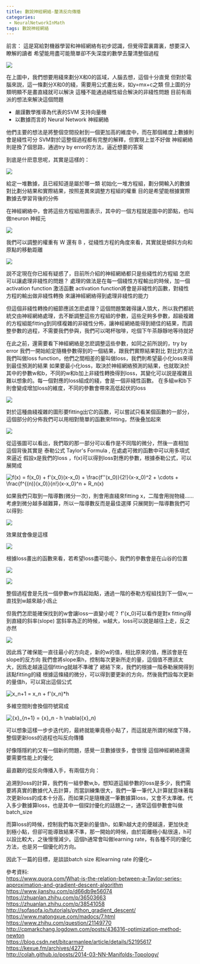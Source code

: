 ```yaml
---
title: 數說神經網絡-釐清反向傳播
categories:
 - NeuralNetworkInMath
tags: 數說神經網絡
---
```


前言：
這是寫給對機器學習和神經網絡有初步認識，但覺得雲裏霧裏，想要深入瞭解的讀者
希望能用盡可能簡單卻不失深度的數學去釐清整個過程



![](http://i.stack.imgur.com/wx8HD.png)


在上圖中，我們想要用綫來劃分X和0的區域，人腦去想，這個十分直覺
但對於電腦來説，這一條劃分X和0的綫，需要用公式畫出來，如y=mx+c之類
但上圖的分類明顯不是畫直綫就可以解決
這種不能通過綫性組合解決的非綫性問題
目前有兩派的想法來解決這個問題

  - 嚴謹數學推導為代表的SVM 支持向量機
  - 以數據而言的 Neural Network 神經網絡

他們主要的想法是將整個空間投射到一個更加高的維度中，而在那個維度上數據則會是綫性可分
SVM對於這整個過程都有完整的解釋，但實現上並不好做
神經網絡則是換了個思路，通過try by error的方法，逼近想要的答案

到底是什麽意思呢，其實是這樣的：

![](http://i.stack.imgur.com/wx8HD.png)


給定一堆數據，且已經知道是屬於哪一類
初始化一堆方程組，劃分開輸入的數據
對比劃分結果和實際結果，按照差異來調整方程組的權重
目的是希望能根據實際數據去學習背後的分佈

在神經網絡中，會將這些方程組用圖表示，其中的一個方程就是圖中的節點，也叫做neuron 神經元

![](https://ujwlkarn.files.wordpress.com/2016/08/screen-shot-2016-08-09-at-3-42-21-am.png)


我們可以調整的權重有 W 還有 B ，從綫性方程的角度來看，其實就是傾斜方向和原點的移動距離

![](https://images.slideplayer.com/26/8825804/slides/slide_4.jpg)


説不定現在你已經有疑惑了，目前所介紹的神經網絡都只是些綫性的方程組
怎麽可以讓處理非綫性的問題？
處理的做法是在每一個綫性方程輸出的時候，加一個activation function 激活函數
activation function將會是非綫性的函數，對綫性方程的輸出做非綫性轉換
來讓神經網絡得到處理非綫性的能力

但這個非綫性轉換的細節應該怎麽處理？這個問題繁雜得讓人頭大，所以我們都統統交由神經網絡處理，去不斷調整這些方程組的參數，這些足夠多參數，超級複雜的方程組能fitting到同樣複雜的非綫性分佈，讓神經網絡能得到絕佳的結果，而調整參數的過程，不需要我們參與，我們可以喝杯咖啡，吃個下午茶靜靜地等待就好

在此之前，還需要看下神經網絡是怎麽調整這些參數，如同之前所説的，try by error
我們一開始給定隨機參數得到的一個結果，跟我們實際結果對比
對比的方法我們叫做loss function，他們之間相差的量叫做loss，我們則希望最小化loss來得到最佳預測的結果
如果要最小化loss，取決於神經網絡預測的結果，也就取決於其中的參數w和b，不同的w和b加上非綫性轉換得到loss，其變化可以説是複雜且難以想象的。每一個對應的loss組成的綫，會是一個非綫性函數。
在多組w和b下則會變成增加loss的維度，不同的參數會帶來高低起伏的loss

![](https://i.stack.imgur.com/w7ARo.png)


對於這種曲綫複雜的圖形要fitting出它的函數，可以嘗試只看某個函數的一部分，這個部分的分佈我們可以用相對簡單的函數來fitting，然後叠加起來

![](https://d2mxuefqeaa7sj.cloudfront.net/s_421598583FF9213D32A09FF85DCA01AF95E1BAE5A92E736CDBAA6DB3CF999AAF_1538411482501_.png)


從這張圖可以看出，我們取的那一部分可以看作是不同階的微分，然後一直相加
這個背後其實是 泰勒公式 Taylor's Formula , 在處處可微的函數中可以用多項式來逼近
假設x是我們的loss ，f(x)可以得到loss對應的參數，根據泰勒公式，可以展開成

![f(x) = f(x_0) + f'(x_0)(x-x_0) + \frac{f''(x_0)}{2!}(x-x_0)^2 + \cdots + \frac{f^{(n)}(x_0)}{n!}(x-x_0)^n + R_n(x)](http://quicklatex.com/cache3/ab/ql_779b417eb436856dce1705588d9f52ab_l3.png)


如果我們只取到一階導數(微分一次)，則會用直綫來fitting x，二階會用抛物綫……
考慮到微分越多越難算，所以一階導數反而是最佳選擇
只展開到一階導數我們可以得到:

![](http://quicklatex.com/cache3/9a/ql_ddf093998cf66c60f09106b703d4849a_l3.png)


效果就會像是這樣

![](https://pic2.zhimg.com/80/v2-484252e306fad9dc96dbdd034ba326f6_hd.jpg)


根據loss畫出的函數來看，若希望loss盡可能小，我們的參數會是在山谷的位置

![](http://adventuresinmachinelearning.com/wp-content/uploads/2017/03/Gradient-descent-300x156.jpg)

![](http://quicklatex.com/cache3/9a/ql_ddf093998cf66c60f09106b703d4849a_l3.png)


整個過程會是先找一個參數w作爲起始點，通過一階的泰勒方程組找到下一個w,一直找到w越來越小爲止

但我們怎麽能確保找到的w會讓loss一直變小呢？
f'(x_0)可以看作是對x fitting得到直綫的斜率(slope)
當斜率為正的時候，w越大，loss可以說是越往上走，反之亦然

![](https://d2mxuefqeaa7sj.cloudfront.net/s_421598583FF9213D32A09FF85DCA01AF95E1BAE5A92E736CDBAA6DB3CF999AAF_1538418025903_y+equals+x.bmp)


因此爲了確保能一直往最小的方向走，新的w的值，相比原來的值，應該會是在slope的反方向
我們會將slope乘h，控制每次更新所走的量，這個值不應該太大，因爲走越遠這個fitting就越不準確了
總結下來，我們的根據一階泰勒展開得到該點fitting的綫
根據這條綫的微分，可以得到要更新的方向，然後我們設每次更新的量值h，可以寫出這個公式

![x_n+1 = x_n + f'(x_n)*h](http://quicklatex.com/cache3/4f/ql_d4466496900b4c5ad585b369b229d74f_l3.png)


多維空間則會換個符號寫成

![{x}_{n+1} = {x}_n - h \nabla({x}_n)](http://quicklatex.com/cache3/a6/ql_a5a11276b7b0dc499c6176bd44392aa6_l3.png)


可以想象這樣一步步迭代的，最終就能畢竟極小點了，而這就是所謂的梯度下降，整個更新loss的過程也叫反向傳播

好像隱隱約約又有一個新的問題，感覺一旦數據很多，會很慢
這個神經網絡還需要需要性能上的優化

最直觀的從反向傳播入手，有兩個方向：

追溯到loss的計算，我們有一組參數w,b，想知道這組參數的loss是多少，我們需要將真實的數據代入去計算，而當訓練集很大，我們一筆一筆代入計算就意味著每次更新loss的成本十分高，而如果只是隨機選一筆數據算loss，又會不太準確。代入多少數據算loss，也是其中一個探討優化的話題之一，通常這個參數會叫做batch_size

而算loss的時候，控制我們每次更新的量值h，如果h越大走的便越遠，更加快走到極小點，但卻可能導致結果不準，那一開始的時候，由於距離極小點很遠，h可以設比較大，之後慢慢減少。這個h通常會叫做learning rate，有各種不同的優化方法，也是另一個優化的方向。

因此下一篇的目標，是談談batch size 和learning rate 的優化~

參考資料:  
https://www.quora.com/What-is-the-relation-between-a-Taylor-series-approximation-and-gradient-descent-algorithm  
https://www.jianshu.com/p/d66db9e56074  
https://zhuanlan.zhihu.com/p/36503663  
https://zhuanlan.zhihu.com/p/38541058  
http://sofasofa.io/tutorials/python_gradient_descent/  
https://www.matongxue.com/madocs/7.html  
https://www.zhihu.com/question/21149770  
http://cpmarkchang.logdown.com/posts/436316-optimization-method-newton  
https://blog.csdn.net/bitcarmanlee/article/details/52195617  
https://kexue.fm/archives/4277  
http://colah.github.io/posts/2014-03-NN-Manifolds-Topology/  
